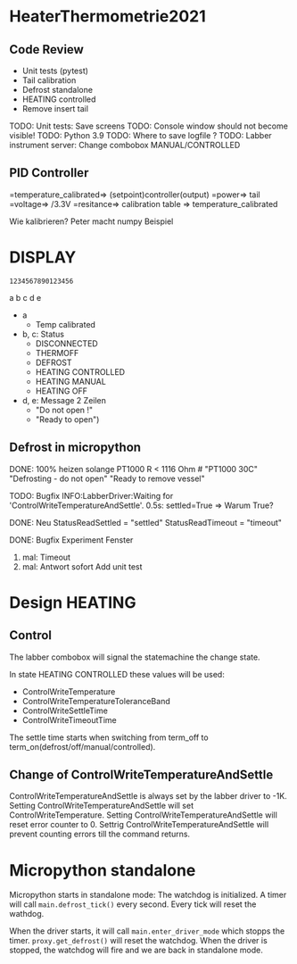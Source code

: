 # HeaterThermometrie2021


## Code Review

* Unit tests (pytest)
* Tail calibration
* Defrost standalone
* HEATING controlled
* Remove insert tail

TODO: Unit tests: Save screens
TODO: Console window should not become visible!
TODO: Python 3.9
TODO: Where to save logfile ?
TODO: Labber instrument server: Change combobox MANUAL/CONTROLLED

## PID Controller

=temperature_calibrated=> (setpoint)controller(output)
    =power=> tail
        =voltage=> /3.3V
            =resitance=> calibration table
                => temperature_calibrated



Wie kalibrieren?
  Peter macht numpy Beispiel

# DISPLAY
    1234567890123456
  a
  b
  c
  d
  e


* a
  * Temp calibrated
* b, c: Status
  * DISCONNECTED
  * THERMOFF
  * DEFROST
  * HEATING CONTROLLED
  * HEATING MANUAL
  * HEATING OFF
* d, e: Message 2 Zeilen
  * "Do not open !"
  * "Ready to open")

## Defrost in micropython
DONE:  100% heizen solange PT1000 R < 1116 Ohm # "PT1000 30C"
    "Defrosting - do not open"
    "Ready to remove vessel"


TODO: Bugfix
  INFO:LabberDriver:Waiting for 'ControlWriteTemperatureAndSettle'. 0.5s: settled=True
    => Warum True?

DONE: Neu
  StatusReadSettled = "settled"
  StatusReadTimeout = "timeout"

DONE: Bugfix
  Experiment Fenster
   1. mal: Timeout
   2. mal: Antwort sofort
  Add unit test


# Design HEATING

## Control

The labber combobox will signal the statemachine the change state.

In state HEATING CONTROLLED these values will be used:
  * ControlWriteTemperature
  * ControlWriteTemperatureToleranceBand
  * ControlWriteSettleTime
  * ControlWriteTimeoutTime

The settle time starts when switching from term_off to term_on(defrost/off/manual/controlled).


## Change of ControlWriteTemperatureAndSettle

ControlWriteTemperatureAndSettle is always set by the labber driver to -1K.
Setting ControlWriteTemperatureAndSettle will set ControlWriteTemperature.
Setting ControlWriteTemperatureAndSettle will reset error counter to 0.
Settrig ControlWriteTemperatureAndSettle will prevent counting errors till the command returns.

# Micropython standalone

Micropython starts in standalone mode:
The watchdog is initialized.
A timer will call `main.defrost_tick()` every second.
Every tick will reset the wathdog.

When the driver starts, it will call `main.enter_driver_mode` which stopps the timer.
`proxy.get_defrost()` will reset the watchdog.
When the driver is stopped, the watchdog will fire and we are back in standalone mode.

